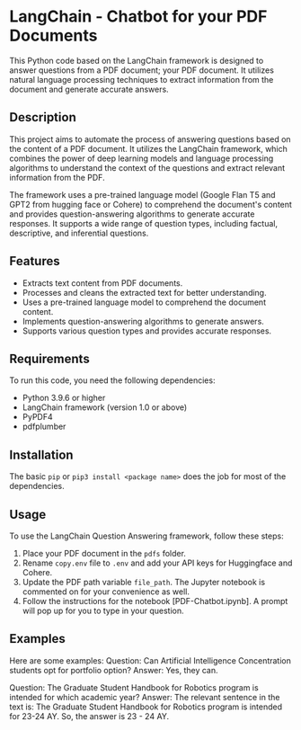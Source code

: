 # LangChain - Chatbot for your PDF Documents

This Python code based on the LangChain framework is designed to answer questions from a PDF document; your PDF document. It utilizes natural language processing techniques to extract information from the document and generate accurate answers.

## Description

This project aims to automate the process of answering questions based on the content of a PDF document. It utilizes the LangChain framework, which combines the power of deep learning models and language processing algorithms to understand the context of the questions and extract relevant information from the PDF.

The framework uses a pre-trained language model (Google Flan T5 and GPT2 from hugging face or Cohere) to comprehend the document's content and provides question-answering algorithms to generate accurate responses. It supports a wide range of question types, including factual, descriptive, and inferential questions.

## Features

- Extracts text content from PDF documents.
- Processes and cleans the extracted text for better understanding.
- Uses a pre-trained language model to comprehend the document content.
- Implements question-answering algorithms to generate answers.
- Supports various question types and provides accurate responses.

## Requirements

To run this code, you need the following dependencies:

- Python 3.9.6 or higher
- LangChain framework (version 1.0 or above)
- PyPDF4 
- pdfplumber

## Installation

The basic `pip` or `pip3 install <package name>` does the job for most of the dependencies. 

## Usage

To use the LangChain Question Answering framework, follow these steps:

1. Place your PDF document in the `pdfs` folder.
2. Rename `copy.env` file to `.env` and add your API keys for Huggingface and Cohere. 
3. Update the PDF path variable `file_path`. The Jupyter notebook is commented on for your convenience as well.
4. Follow the instructions for the notebook [PDF-Chatbot.ipynb]. A prompt will pop up for you to type in your question. 

## Examples

Here are some examples:
Question: Can Artificial Intelligence Concentration students opt for portfolio option?
Answer: Yes, they can.

Question: The Graduate Student Handbook for Robotics program is intended for which academic year?
Answer: The relevant sentence in the text is: The Graduate Student Handbook for Robotics program is intended for 23-24 AY.
So, the answer is 23 - 24 AY.
